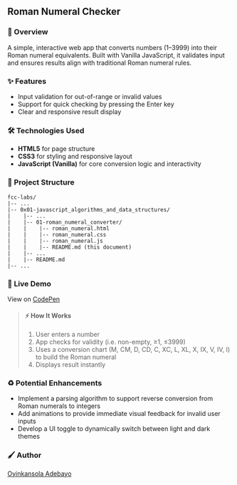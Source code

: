 ## Roman Numeral Checker

### :book: Overview

A simple, interactive web app that converts numbers (1–3999) into their Roman numeral equivalents. Built with Vanilla JavaScript, it validates input and ensures results align with traditional Roman numeral rules.

### :sparkles: Features

- Input validation for out-of-range or invalid values
- Support for quick checking by pressing the Enter key
- Clear and responsive result display

### :hammer_and_wrench: Technologies Used

- **HTML5** for page structure
- **CSS3** for styling and responsive layout
- **JavaScript (Vanilla)** for core conversion logic and interactivity

### :file_folder: Project Structure

```
fcc-labs/
|-- ...
|-- 0x01-javascript_algorithms_and_data_structures/
|    |-- ...
|    |-- 01-roman_numeral_converter/
|    |    |-- roman_numeral.html
|    |    |-- roman_numeral.css
|    |    |-- roman_numeral.js
|    |    |-- README.md (this document)
|    |-- ...
|    |-- README.md
|-- ...
```

### :rocket: Live Demo

View on [CodePen](https://codepen.io/oyingidie/full/EaYoeJL)

> #### :zap: How It Works
>
> 1. User enters a number
> 2. App checks for validity (i.e. non-empty, ≥1, ≤3999)
> 3. Uses a conversion chart (M, CM, D, CD, C, XC, L, XL, X, IX, V, IV, I) to build the Roman numeral
> 4. Displays result instantly

### :recycle: Potential Enhancements

- Implement a parsing algorithm to support reverse conversion from Roman numerals to integers
- Add animations to provide immediate visual feedback for invalid user inputs
- Develop a UI toggle to dynamically switch between light and dark themes

### :paintbrush: Author

[Oyinkansola Adebayo](https://github.com/oyingidie)
